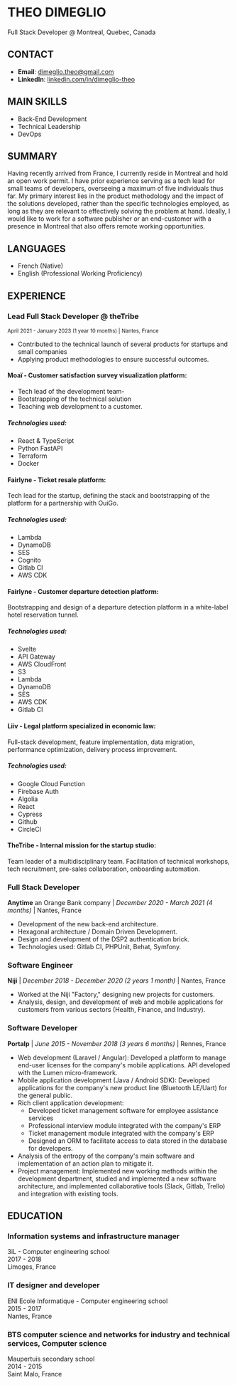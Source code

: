 # THEO DIMEGLIO

Full Stack Developer @ Montreal, Quebec, Canada

## CONTACT

- **Email**: 	dimeglio.theo@gmail.com
- **LinkedIn**: [linkedin.com/in/dimeglio-theo](linkedin.com/in/dimeglio-theo)

## MAIN SKILLS

- Back-End Development
- Technical Leadership
- DevOps

## SUMMARY

Having recently arrived from France, I currently reside in Montreal and hold an open work permit. 
I have prior experience serving as a tech lead for small teams of developers, overseeing a maximum of five individuals thus far. 
My primary interest lies in the product methodology and the impact of the solutions developed, rather than the specific technologies employed, as long as they are relevant to effectively solving the problem at hand. 
Ideally, I would like to work for a software publisher or an end-customer with a presence in Montreal that also offers remote working opportunities.

## LANGUAGES

- French (Native)
- English (Professional Working Proficiency)

## EXPERIENCE

### Lead Full Stack Developer @ theTribe 
<sub>April 2021 - January 2023 (1 year 10 months) | Nantes, France</sub>

- Contributed to the technical launch of several products for startups and small companies
- Applying product methodologies to ensure successful outcomes.

#### Moaï - Customer satisfaction survey visualization platform:

- Tech lead of the development team-
- Bootstrapping of the technical solution 
- Teaching web development to a customer.  

##### Technologies used: 
- React & TypeScript
- Python FastAPI
- Terraform
- Docker

#### Fairlyne - Ticket resale platform: 

Tech lead for the startup, defining the stack and bootstrapping of the platform for a partnership with OuiGo.  

##### Technologies used:
- Lambda
- DynamoDB
- SES
- Cognito
- Gitlab CI
- AWS CDK

#### Fairlyne - Customer departure detection platform:

Bootstrapping and design of a departure detection platform in a white-label hotel reservation tunnel.

##### Technologies used:
- Svelte
- API Gateway
- AWS CloudFront
- S3
- Lambda
- DynamoDB
- SES
- AWS CDK
- Gitlab CI

#### Liiv - Legal platform specialized in economic law:

Full-stack development, feature implementation, data migration, performance optimization, delivery process improvement.

##### Technologies used:
- Google Cloud Function
- Firebase Auth
- Algolia
- React
- Cypress
- Github
- CircleCI

#### TheTribe - Internal mission for the startup studio:

Team leader of a multidisciplinary team. Facilitation of technical workshops, tech recruitment, pre-sales collaboration, onboarding automation.

### Full Stack Developer

**Anytime** an Orange Bank company | *December 2020 - March 2021 (4 months)* | Nantes, France

- Development of the new back-end architecture.
- Hexagonal architecture / Domain Driven Development.
- Design and development of the DSP2 authentication brick.
- Technologies used: Gitlab CI, PHPUnit, Behat, Symfony.

### Software Engineer

**Niji** | *December 2018 - December 2020 (2 years 1 month)* | Nantes, France

- Worked at the Niji "Factory," designing new projects for customers.
- Analysis, design, and development of web and mobile applications for customers from various sectors (Health, Finance, and Industry).

### Software Developer

**Portalp** | *June 2015 - November 2018 (3 years 6 months)* | Rennes, France

- Web development (Laravel / Angular): Developed a platform to manage end-user licenses for the company's mobile applications. API developed with the Lumen micro-framework.
- Mobile application development (Java / Android SDK): Developed applications for the company's new product line (Bluetooth LE/Uart) for the general public.
- Rich client application development: 
  - Developed ticket management software for employee assistance services
  - Professional interview module integrated with the company's ERP
  - Ticket management module integrated with the company's ERP
  - Designed an ORM to facilitate access to data stored in the database for developers.
- Analysis of the entropy of the company's main software and implementation of an action plan to mitigate it.
- Project management: Implemented new working methods within the development department, studied and implemented a new software architecture, and implemented collaborative tools (Slack, Gitlab, Trello) and integration with existing tools.

## EDUCATION

### Information systems and infrastructure manager

3iL - Computer engineering school  
2017 - 2018  
Limoges, France  

### IT designer and developer

ENI Ecole Informatique - Computer engineering school  
2015 - 2017  
Nantes, France  

### BTS computer science and networks for industry and technical services, Computer science

Maupertuis secondary school  
2014 - 2015  
Saint Malo, France  
